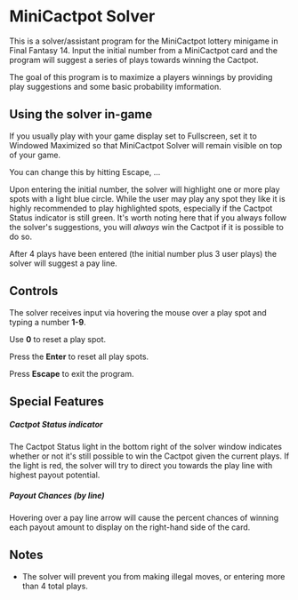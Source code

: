# MiniCactpot Solver

This is a solver/assistant program for the MiniCactpot lottery minigame in Final Fantasy 14. Input the initial number from a MiniCactpot card and the program will suggest a series of plays towards winning the Cactpot.

The goal of this program is to maximize a players winnings by providing play suggestions and some basic probability imformation.

## Using the solver in-game

If you usually play with your game display set to Fullscreen, set it to Windowed Maximized so that MiniCactpot Solver will remain visible on top of your game.

You can change this by hitting Escape, ...

Upon entering the initial number, the solver will highlight one or more play spots with a light blue circle. While the user may play any spot they like it is highly recommended to play highlighted spots, especially if the Cactpot Status indicator is still green. It's worth noting here that if you always follow the solver's suggestions, you will _always_ win the Cactpot if it is possible to do so.

After 4 plays have been entered (the initial number plus 3 user plays) the solver will suggest a pay line.

## Controls

The solver receives input via hovering the mouse over a play spot and typing a number **1-9**.

Use **0** to reset a play spot.

Press the **Enter** to reset all play spots.

Press **Escape** to exit the program.

## Special Features

##### Cactpot Status indicator
The Cactpot Status light in the bottom right of the solver window indicates whether or not it's still possible to win the Cactpot given the current plays. If the light is red, the solver will try to direct you towards the play line with highest payout potential.

##### Payout Chances (by line)
Hovering over a pay line arrow will cause the percent chances of winning each payout amount to display on the right-hand side of the card.
  
## Notes

* The solver will prevent you from making illegal moves, or entering more than 4 total plays.

